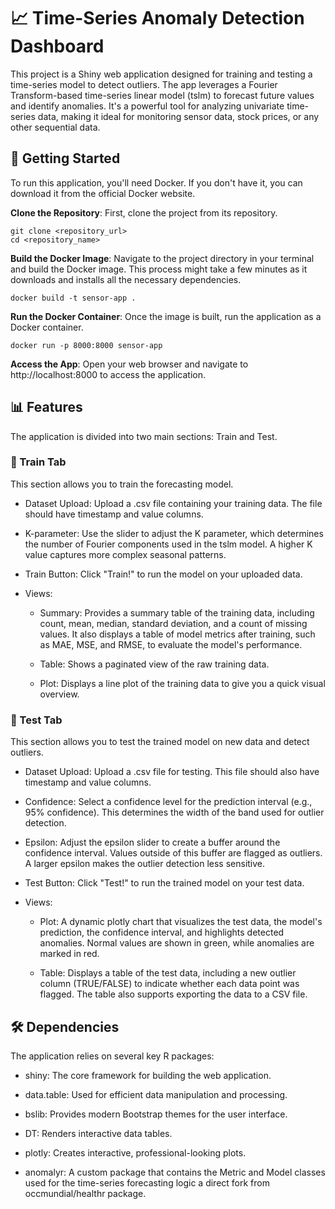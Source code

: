 # 📈 Time-Series Anomaly Detection Dashboard

This project is a Shiny web application designed for training and testing a time-series model to detect outliers. The app leverages a Fourier Transform-based time-series linear model (tslm) to forecast future values and identify anomalies. It's a powerful tool for analyzing univariate time-series data, making it ideal for monitoring sensor data, stock prices, or any other sequential data.

## 🚀 Getting Started

To run this application, you'll need Docker. If you don't have it, you can download it from the official Docker website.

**Clone the Repository**: First, clone the project from its repository.

    git clone <repository_url>
    cd <repository_name>

**Build the Docker Image**: Navigate to the project directory in your terminal and build the Docker image. This process might take a few minutes as it downloads and installs all the necessary dependencies.

    docker build -t sensor-app .

**Run the Docker Container**: Once the image is built, run the application as a Docker container.

    docker run -p 8000:8000 sensor-app

**Access the App**: Open your web browser and navigate to http://localhost:8000 to access the application.

## 📊 Features

The application is divided into two main sections: Train and Test.

### 🤖 Train Tab

This section allows you to train the forecasting model.

- Dataset Upload: Upload a .csv file containing your training data. The file should have timestamp and value columns.

- K-parameter: Use the slider to adjust the K parameter, which determines the number of Fourier components used in the tslm model. A higher K value captures more complex seasonal patterns.

- Train Button: Click "Train!" to run the model on your uploaded data.

- Views:

    - Summary: Provides a summary table of the training data, including count, mean, median, standard deviation, and a count of missing values. It also displays a table of model metrics after training, such as MAE, MSE, and RMSE, to evaluate the model's performance.

    - Table: Shows a paginated view of the raw training data.

    - Plot: Displays a line plot of the training data to give you a quick visual overview.

### 🧪 Test Tab

This section allows you to test the trained model on new data and detect outliers.

- Dataset Upload: Upload a .csv file for testing. This file should also have timestamp and value columns.

- Confidence: Select a confidence level for the prediction interval (e.g., 95% confidence). This determines the width of the band used for outlier detection.

- Epsilon: Adjust the epsilon slider to create a buffer around the confidence interval. Values outside of this buffer are flagged as outliers. A larger epsilon makes the outlier detection less sensitive.

- Test Button: Click "Test!" to run the trained model on your test data.

- Views:

    - Plot: A dynamic plotly chart that visualizes the test data, the model's prediction, the confidence interval, and highlights detected anomalies. Normal values are shown in green, while anomalies are marked in red.

    - Table: Displays a table of the test data, including a new outlier column (TRUE/FALSE) to indicate whether each data point was flagged. The table also supports exporting the data to a CSV file.

## 🛠️ Dependencies

The application relies on several key R packages:

- shiny: The core framework for building the web application.

- data.table: Used for efficient data manipulation and processing.

- bslib: Provides modern Bootstrap themes for the user interface.

- DT: Renders interactive data tables.

- plotly: Creates interactive, professional-looking plots.

- anomalyr: A custom package that contains the Metric and Model classes used for the time-series forecasting logic a direct fork from occmundial/healthr package.
